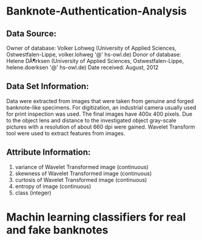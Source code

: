 # Banknote-Authentication-Analysis
## Data Source:

Owner of database: Volker Lohweg (University of Applied Sciences, Ostwestfalen-Lippe, volker.lohweg '@' hs-owl.de) 
Donor of database: Helene DÃ¶rksen (University of Applied Sciences, Ostwestfalen-Lippe, helene.doerksen '@' hs-owl.de) 
Date received: August, 2012 


## Data Set Information:

Data were extracted from images that were taken from genuine and forged banknote-like specimens. For digitization, an industrial camera usually used for print inspection was used. The final images have 400x 400 pixels. Due to the object lens and distance to the investigated object gray-scale pictures with a resolution of about 660 dpi were gained. Wavelet Transform tool were used to extract features from images.


## Attribute Information:

1. variance of Wavelet Transformed image (continuous) 
2. skewness of Wavelet Transformed image (continuous) 
3. curtosis of Wavelet Transformed image (continuous) 
4. entropy of image (continuous) 
5. class (integer) 

# Machin learning classifiers for real and fake banknotes
